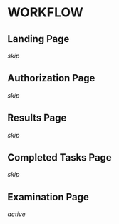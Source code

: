 # WORKFLOW

## Landing Page
*skip*

## Authorization Page
*skip*

## Results Page
*skip*

## Completed Tasks Page
*skip*

## Examination Page
*active*
